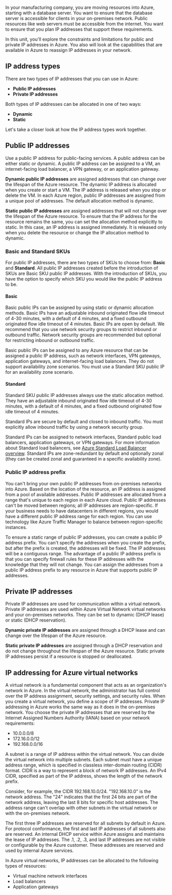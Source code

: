In your manufacturing company, you are moving resources into Azure, starting with a database server. You want to ensure that the database server is accessible for clients in your on-premises network. Public resources like web servers must be accessible from the internet. You want to ensure that you plan IP addresses that support these requirements.

In this unit, you'll explore the constraints and limitations for public and private IP addresses in Azure. You also will look at the capabilities that are available in Azure to reassign IP addresses in your network.

## IP address types

There are two types of IP addresses that you can use in Azure:

- **Public IP addresses**
- **Private IP addresses**

Both types of IP addresses can be allocated in one of two ways:

- **Dynamic**
- **Static**

Let's take a closer look at how the IP address types work together.

## Public IP addresses

Use a public IP address for public-facing services. A public address can be either static or dynamic. A public IP address can be assigned to a VM, an internet-facing load balancer, a VPN gateway, or an application gateway.

**Dynamic public IP addresses** are assigned addresses that can change over the lifespan of the Azure resource. The dynamic IP address is allocated when you create or start a VM. The IP address is released when you stop or delete the VM. In each Azure region, public IP addresses are assigned from a unique pool of addresses. The default allocation method is dynamic.

**Static public IP addresses** are assigned addresses that will not change over the lifespan of the Azure resource. To ensure that the IP address for the resource remains the same, you can set the allocation method explicitly to static. In this case, an IP address is assigned immediately. It is released only when you delete the resource or change the IP allocation method to dynamic.

### Basic and Standard SKUs

For public IP addresses, there are two types of SKUs to choose from: **Basic** and **Standard**. All public IP addresses created before the introduction of SKUs are Basic SKU public IP addresses. With the introduction of SKUs, you have the option to specify which SKU you would like the public IP address to be.

#### Basic

Basic public IPs can be assigned by using static or dynamic allocation methods. Basic IPs have an adjustable inbound originated flow idle timeout of 4-30 minutes, with a default of 4 minutes, and a fixed outbound originated flow idle timeout of 4 minutes. Basic IPs are open by default. We recommend that you use network security groups to restrict inbound or outbound traffic. Network security groups are recommended but optional for restricting inbound or outbound traffic.

Basic public IPs can be assigned to any Azure resource that can be assigned a public IP address, such as network interfaces, VPN gateways, application gateways, and internet-facing load balancers. They do not support availability zone scenarios. You must use a Standard SKU public IP for an availability zone scenario.

#### Standard

Standard SKU public IP addresses always use the static allocation method. They have an adjustable inbound originated flow idle timeout of 4-30 minutes, with a default of 4 minutes, and a fixed outbound originated flow idle timeout of 4 minutes.

Standard IPs are secure by default and closed to inbound traffic. You must explicitly allow inbound traffic by using a network security group.

Standard IPs can be assigned to network interfaces, Standard public load balancers, application gateways, or VPN gateways. For more information about Standard load balancers, see [Azure Standard Load Balancer overview](/azure/load-balancer/load-balancer-standard-overview). Standard IPs are zone-redundant by default and optionally zonal (they can be created zonal and guaranteed in a specific availability zone).

### Public IP address prefix

You can't bring your own public IP addresses from on-premises networks into Azure. Based on the location of the resource, an IP address is assigned from a pool of available addresses. Public IP addresses are allocated from a range that's unique to each region in each Azure cloud. Public IP addresses can't be moved between regions; all IP addresses are region-specific. If your business needs to have datacenters in different regions, you would have a different public IP address range for each region. You can use technology like Azure Traffic Manager to balance between region-specific instances.

To ensure a static range of public IP addresses, you can create a public IP address prefix. You can't specify the addresses when you create the prefix, but after the prefix is created, the addresses will be fixed. The IP addresses will be a contiguous range. The advantage of a public IP address prefix is that you can specify firewall rules for these IP addresses with the knowledge that they will not change. You can assign the addresses from a public IP address prefix to any resource in Azure that supports public IP addresses.

## Private IP addresses

Private IP addresses are used for communication within a virtual network. Private IP addresses are used within Azure Virtual Network virtual networks and your on-premises networks. They can be set to dynamic (DHCP lease) or static (DHCP reservation).

**Dynamic private IP addresses** are assigned through a DHCP lease and can change over the lifespan of the Azure resource.

**Static private IP addresses** are assigned through a DHCP reservation and do not change throughout the lifespan of the Azure resource. Static private IP addresses persist if a resource is stopped or deallocated.

## IP addressing for Azure virtual networks

A virtual network is a fundamental component that acts as an organization's network in Azure. In the virtual network, the administrator has full control over the IP address assignment, security settings, and security rules. When you create a virtual network, you define a scope of IP addresses. Private IP addressing in Azure works the same way as it does in the on-premises network. You choose the private IP addresses that are reserved by the Internet Assigned Numbers Authority (IANA) based on your network requirements:

- 10.0.0.0/8
- 172.16.0.0/12  
- 192.168.0.0/16

A subnet is a range of IP address within the virtual network. You can divide the virtual network into multiple subnets. Each subnet must have a unique address range, which is specified in classless inter-domain routing (CIDR) format. CIDR is a way to represent a block of network IP addresses. An IPv4 CIDR, specified as part of the IP address, shows the length of the network prefix.

Consider, for example, the CIDR 192.168.10.0/24. "192.168.10.0" is the network address. The "24" indicates that the first 24 bits are part of the network address, leaving the last 8 bits for specific host addresses. The address range can't overlap with other subnets in the virtual network or with the on-premises network.

The first three IP addresses are reserved for all subnets by default in Azure. For protocol conformance, the first and last IP addresses of all subnets also are reserved. An internal DHCP service within Azure assigns and maintains the lease of IP addresses. The .1, .2, .3, and last IP addresses are not visible or configurable by the Azure customer. These addresses are reserved and used by internal Azure services. 

In Azure virtual networks, IP addresses can be allocated to the following types of resources:

- Virtual machine network interfaces
- Load balancers
- Application gateways